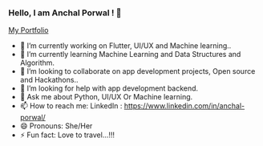 ### Hello, I am Anchal Porwal ! 👋
[ My Portfolio](http://anchalporwal.netlify.app)
- 🔭 I’m currently working on Flutter, UI/UX and Machine learning..
- 🌱 I’m currently learning Machine Learning and Data Structures and Algorithm.
- 👯 I’m looking to collaborate on app development projects, Open source and Hackathons..
- 🤔 I’m looking for help with app development backend.
- 💬 Ask me about Python, UI/UX Or Machine learning.
- 📫 How to reach me: LinkedIn : https://www.linkedin.com/in/anchal-porwal/ 
- 😄 Pronouns: She/Her
- ⚡ Fun fact: Love to travel...!!!


